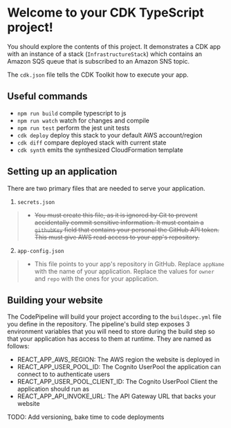 # Welcome to your CDK TypeScript project!

You should explore the contents of this project. It demonstrates a CDK app with an instance of a stack (`InfrastructureStack`)
which contains an Amazon SQS queue that is subscribed to an Amazon SNS topic.

The `cdk.json` file tells the CDK Toolkit how to execute your app.

## Useful commands

- `npm run build` compile typescript to js
- `npm run watch` watch for changes and compile
- `npm run test` perform the jest unit tests
- `cdk deploy` deploy this stack to your default AWS account/region
- `cdk diff` compare deployed stack with current state
- `cdk synth` emits the synthesized CloudFormation template

## Setting up an application

There are two primary files that are needed to serve your application.

1. `secrets.json`

> - ~~You must create this file, as it is ignored by Git to prevent accidentally commit sensitive information. It must contain a `githubKey` field that contains your personal the GitHub API token. This must give AWS read access to your app's repository.~~

2. `app-config.json`

> - This file points to your app's repository in GitHub. Replace `appName` with the name of your application. Replace the values for `owner` and `repo` with the ones for your application.

## Building your website

The CodePipeline will build your project according to the `buildspec.yml` file you define in the repository. The pipeline's build step exposes 3 environment variables that you will need to store during the build step so that your application has access to them at runtime. They are named as follows:

- REACT_APP_AWS_REGION: The AWS region the website is deployed in
- REACT_APP_USER_POOL_ID: The Cognito UserPool the application can connect to to authenticate users
- REACT_APP_USER_POOL_CLIENT_ID: The Cognito UserPool Client the application should run as
- REACT_APP_API_INVOKE_URL: The API Gateway URL that backs your website

TODO: Add versioning, bake time to code deployments
